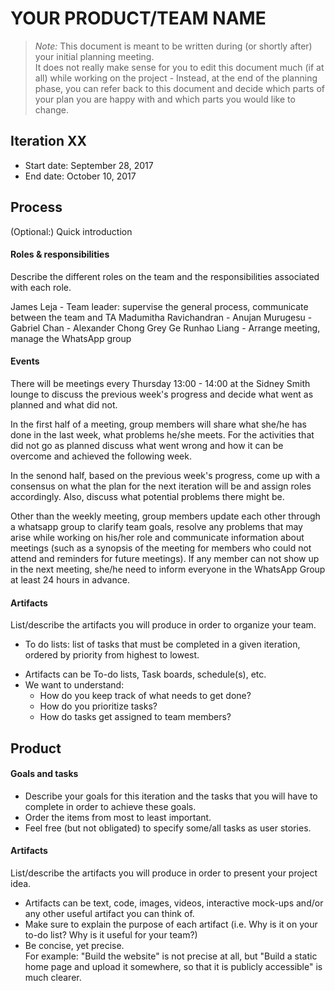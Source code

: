 # YOUR PRODUCT/TEAM NAME

 > _Note:_ This document is meant to be written during (or shortly after) your initial planning meeting.     
 > It does not really make sense for you to edit this document much (if at all) while working on the project - Instead, at the end of the planning phase, you can refer back to this document and decide which parts of your plan you are happy with and which parts you would like to change.


## Iteration XX

 * Start date: September 28, 2017
 * End date: October 10, 2017

## Process

(Optional:) Quick introduction

#### Roles & responsibilities

Describe the different roles on the team and the responsibilities associated with each role.

James Leja - Team leader: supervise the general process, communicate between the team and TA
Madumitha Ravichandran -
Anujan Murugesu -
Gabriel Chan -
Alexander Chong
Grey Ge
Runhao Liang - Arrange meeting, manage the WhatsApp group

#### Events

There will be meetings every Thursday 13:00 - 14:00 at the Sidney Smith lounge to discuss the previous week's progress and decide what went as planned and what did not.

In the first half of a meeting, group members will share what she/he has done in the last week, what problems he/she meets. For the activities that did not go as planned discuss what went wrong and how it can be overcome and achieved the following week.

In the senond half, based on the previous week's progress, come up with a consensus on what the plan for the next iteration will be and assign roles accordingly. Also, discuss what potential problems there might be.

Other than the weekly meeting, group members update each other through a whatsapp group to clarify team goals, resolve any problems that may arise while working on his/her role and communicate information about meetings (such as a synopsis of the meeting for members who could not attend and reminders for future meetings). If any member can not show up in the next meeting, she/he need to inform everyone in the WhatsApp Group at least 24 hours in advance.

#### Artifacts

List/describe the artifacts you will produce in order to organize your team.   

- To do lists:
      list of tasks that must be completed in a given iteration, ordered by priority from highest to lowest.

 * Artifacts can be To-do lists, Task boards, schedule(s), etc.
 * We want to understand:
   * How do you keep track of what needs to get done?
   * How do you prioritize tasks?
   * How do tasks get assigned to team members?


## Product

#### Goals and tasks

 * Describe your goals for this iteration and the tasks that you will have to complete in order to achieve these goals.
 * Order the items from most to least important.
 * Feel free (but not obligated) to specify some/all tasks as user stories.

#### Artifacts

List/describe the artifacts you will produce in order to present your project idea.

 * Artifacts can be text, code, images, videos, interactive mock-ups and/or any other useful artifact you can think of.
 * Make sure to explain the purpose of each artifact (i.e. Why is it on your to-do list? Why is it useful for your team?)
 * Be concise, yet precise.         
   For example: "Build the website" is not precise at all, but "Build a static home page and upload it somewhere, so that it is publicly accessible" is much clearer.
